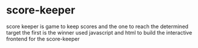 # score-keeper

score keeper is game to keep scores and the one to reach the determined target the first is the winner
used javascript and html to build the interactive frontend for the score-keeper
